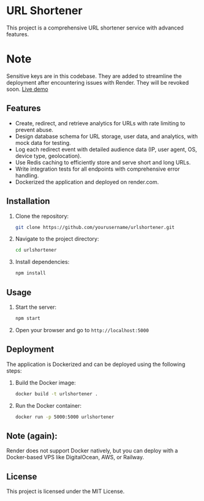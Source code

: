 # URL Shortener

This project is a comprehensive URL shortener service with advanced features.

# Note

Sensitive keys are in this codebase. They are added to streamline the deployment after encountering issues with Render. They will be revoked soon.
[Live demo](https://url-shortener-7lop.onrender.com/)

## Features

- Create, redirect, and retrieve analytics for URLs with rate limiting to prevent abuse.
- Design database schema for URL storage, user data, and analytics, with mock data for testing.
- Log each redirect event with detailed audience data (IP, user agent, OS, device type, geolocation).
- Use Redis caching to efficiently store and serve short and long URLs.
- Write integration tests for all endpoints with comprehensive error handling.
- Dockerized the application and deployed on render.com.

## Installation

1. Clone the repository:
    ```sh
    git clone https://github.com/yourusername/urlshortener.git
    ```
2. Navigate to the project directory:
    ```sh
    cd urlshortener
    ```
3. Install dependencies:
    ```sh
    npm install
    ```

## Usage

1. Start the server:
    ```sh
    npm start
    ```
2. Open your browser and go to `http://localhost:5000`

## Deployment

The application is Dockerized and can be deployed using the following steps:

1. Build the Docker image:
    ```sh
    docker build -t urlshortener .
    ```
2. Run the Docker container:
    ```sh
    docker run -p 5000:5000 urlshortener
    ```


## Note (again):

Render does not support Docker natively, but you can deploy with a Docker-based VPS like DigitalOcean, AWS, or Railway.


## License

This project is licensed under the MIT License.
